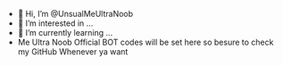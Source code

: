 - 👋 Hi, I’m @UnsualMeUltraNoob
- 👀 I’m interested in ...
- 🌱 I’m currently learning ...
- Me Ultra Noob Official BOT codes will be set here so besure to check my GitHub Whenever ya want
